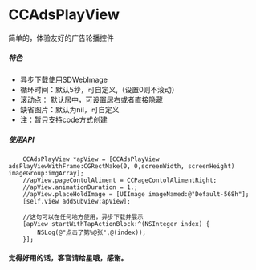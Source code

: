 # CCAdsPlayView
简单的，体验友好的广告轮播控件

##### 特色
- 异步下载使用SDWebImage
- 循环时间：默认5秒，可自定义,（设置0则不滚动）
- 滚动点：  默认居中，可设置居右或者直接隐藏
- 缺省图片：默认为nil，可自定义
- 注：暂只支持code方式创建


##### 使用API
        CCAdsPlayView *apView = [CCAdsPlayView adsPlayViewWithFrame:CGRectMake(0, 0,screenWidth, screenHeight) imageGroup:imgArray];
        //apView.pageContolAliment = CCPageContolAlimentRight;
        //apView.animationDuration = 1.;
        //apView.placeHoldImage = [UIImage imageNamed:@"Default-568h"];
        [self.view addSubview:apView];
    
        //这句可以在任何地方使用，异步下载并展示
        [apView startWithTapActionBlock:^(NSInteger index) {
            NSLog(@"点击了第%@张",@(index));
        }];
    
    
#### 觉得好用的话，客官请给星哦，感谢。
